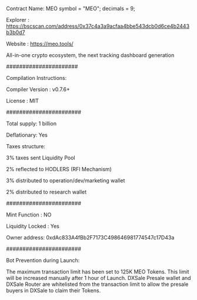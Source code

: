 Contract Name: MEO symbol = "MEO"; decimals = 9;

Explorer : https://bscscan.com/address/0x37c4a3a9acfaa4bbe543dcb0d6ce4b2443b3b0d7

Website : https://meo.tools/

All-in-one crypto ecosystem, the next tracking dashboard generation

######################

Compilation Instructions:

Compiler Version : v0.7.6+

License : MIT

#######################

Total supply: 1 billion

Deflationary: Yes

Taxes structure:

3% taxes sent Liquidity Pool

2% reflected to HODLERS (RFI Mechanism)

3% distributed to operation/dev/marketing wallet

2% distributed to research wallet

#######################

Mint Function : NO

Liquidity Locked : Yes

Owner address: 0xdAc833A4fBb2F7173C498646981774547c17D43a

#######################

Bot Prevention during Launch:

The maximum transaction limit has been set to 125K MEO Tokens. This limit will be increased manually after 1 hour of Launch. DXSale Presale wallet and DXSale Router are whitelisted from the transaction limit to allow the presale buyers in DXSale to claim their Tokens.
